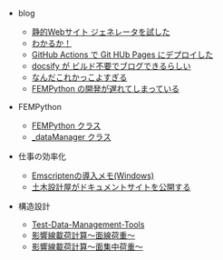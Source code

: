 - blog

  - [静的Webサイト ジェネレータを試した](blog/2023-05-20.md)
  - [わかるか！](blog/2023-05-21.md)
  - [GitHub Actions で Git HUb Pages にデプロイした](blog/2023-05-22.md)
  - [docsify が ビルド不要でブログできるらしい](blog/2023-06-01.md)
  - [なんだこれかっこよすぎる](blog/2023-06-02.md)
  - [FEMPython の開発が遅れてしまっている](blog/2023-06-03.md)

- FEMPython

  - [FEMPython クラス](FEMPython/main.py.md)
  - [_dataManager クラス](FEMPython/_dataManager.py.md)

- 仕事の効率化

  - [Emscriptenの導入メモ(Windows)](仕事の効率化/Emscriptenの導入メモ(Windows).md)
  - [土木設計屋がドキュメントサイトを公開する](仕事の効率化/このサイトを公開するまでの記録.md)

- 構造設計

  - [Test-Data-Management-Tools](構造設計/README.md)
  - [影響線載荷計算～面線荷重～](構造設計/影響線載荷計算～面線荷重～.md)
  - [影響線載荷計算～面集中荷重～](構造設計/影響線載荷計算～面集中荷重～.md)

